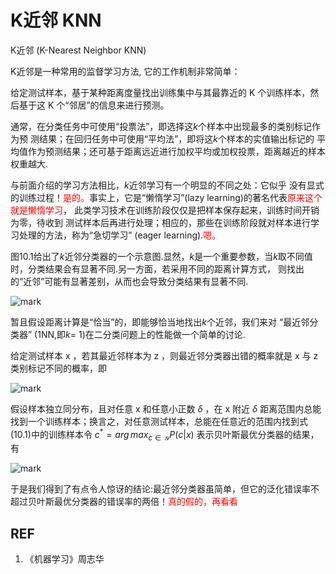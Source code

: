 
# K近邻 KNN

K近邻 (K-Nearest Neighbor  KNN)

K近邻是一种常用的监督学习方法, 它的工作机制非常简单：

给定测试样本，基于某种距离度量找出训练集中与其最靠近的 K 个训练样本，然后基于这 K 个“邻居”的信息来进行预测。

通常，在分类任务中可使用“投票法”，即选择这$k$个样本中出现最多的类别标记作为预 测结果；在回归任务中可使用“平均法”，即将这$k$个样本的实值输出标记的 平均值作为预测结果；还可基于距离远近进行加权平均或加权投票，距离越近的样本权重越大.

与前面介绍的学习方法相比，$k$近邻学习有一个明显的不同之处：它似乎 没有显式的训练过程！<span style="color:red;">是的。</span>事实上，它是“懒惰学习”(lazy learning)的著名代表<span style="color:red;">原来这个就是懒惰学习</span>， 此类学习技术在训练阶段仅仅是把样本保存起来，训练时间开销为零，待收到 测试样本后再进行处理；相应的，那些在训练阶段就对样本进行学习处理的方法，称为“急切学习” (eager learning).<span style="color:red;">嗯。</span>

图10.1给出了$k$近邻分类器的一个示意图.显然，$k$是一个重要参数，当$k$取不同值时，分类结果会有显著不同.另一方面，若采用不同的距离计算方式， 则找出的“近邻”可能有显著差别，从而也会导致分类结果有显著不同.

![mark](http://pacdb2bfr.bkt.clouddn.com/blog/image/180629/bCe7ImF5kb.png?imageslim)

暂且假设距离计算是“恰当”的，即能够恰当地找出$k$个近邻，我们来对 “最近邻分类器” (1NN,即$k$= 1)在二分类问题上的性能做一个简单的讨论.


给定测试样本 x ，若其最近邻样本为 z ，则最近邻分类器出错的概率就是 x 与 z 类别标记不同的概率，即

![mark](http://pacdb2bfr.bkt.clouddn.com/blog/image/180629/Bk05aE9IbL.png?imageslim)


假设样本独立同分布，且对任意 x 和任意小正数 $\delta$ ，在 x 附近 $\delta$ 距离范围内总能找到一个训练样本；换言之，对任意测试样本，总能在任意近的范围内找到式(10.1)中的训练样本令 $c^*=arg\,max_{c\in \mathcal{Y}}P(c|x)$ 表示贝叶斯最优分类器的结果，有

![mark](http://pacdb2bfr.bkt.clouddn.com/blog/image/180629/dg7HGB0EK1.png?imageslim)

于是我们得到了有点令人惊讶的结论:最近邻分类器虽简单，但它的泛化错误率不超过贝叶斯最优分类器的错误率的两倍！<span style="color:red;">真的假的，再看看</span>






## REF

1. 《机器学习》周志华
